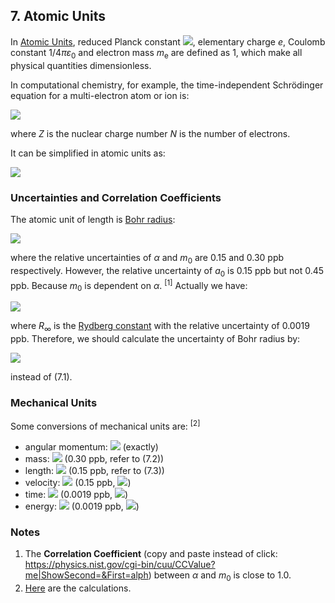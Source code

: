 ## 7. Atomic Units

In [Atomic Units](https://en.wikipedia.org/wiki/Hartree_atomic_units), reduced Planck constant <img src="https://latex.codecogs.com/gif.latex?\hbar">, elementary charge *e*, Coulomb constant 1/4*πε*<sub>0</sub> and electron mass *m*<sub>e</sub> are defined as 1, which make all physical quantities dimensionless.

In computational chemistry, for example, the time-independent Schrödinger equation for a multi-electron atom or ion is:

<img src="https://latex.codecogs.com/gif.latex?{\left\{-\frac{\hbar^2}{2m_e}\sum\limits_{i=1}^N\nabla_i^2-\frac{e^2}{4\pi\varepsilon_0}\left(Z\sum\limits_{i=1}^N\frac{1}{\left|\mathbf{r}_i\right|}-\sum\limits_{i=1}^N\sum\limits_{j=1}^{i-1}\frac{1}{\left|\mathbf{r}_i-\mathbf{r}_j\right|}\right)\right\}\Psi\left(\mathbf{r}_1,\mathbf{r}_2,\cdots,\mathbf{r}_N\right)=E\Psi\left(\mathbf{r}_1,\mathbf{r}_2,\cdots,\mathbf{r}_N\right)}">

where *Z* is the nuclear charge number *N* is the number of electrons.

It can be simplified in atomic units as:

<img src="https://latex.codecogs.com/gif.latex?{\left\{-\frac{1}2\sum\limits_{i=1}^N\nabla_i^2-Z\sum\limits_{i=1}^N\frac{1}{\left|\mathbf{r}_i\right|}+\sum\limits_{i=1}^N\sum\limits_{j=1}^{i-1}\frac{1}{\left|\mathbf{r}_i-\mathbf{r}_j\right|}\right\}\Psi\left(\mathbf{r}_1,\mathbf{r}_2,\cdots,\mathbf{r}_N\right)=E\Psi\left(\mathbf{r}_1,\mathbf{r}_2,\cdots,\mathbf{r}_N\right)}">

### Uncertainties and Correlation Coefficients

The atomic unit of length is [Bohr radius](https://en.wikipedia.org/wiki/Bohr_radius):

<img src="https://latex.codecogs.com/gif.latex?a_0=\frac{4\pi\varepsilon_0\hbar^2}{m_ee^2}=\frac{\hbar}{c{\alpha}m_e}\quad(7.1)">

where the relative uncertainties of *α* and *m*<sub>0</sub> are 0.15 and 0.30 ppb respectively. However, the relative uncertainty of *a*<sub>0</sub> is 0.15 ppb but not 0.45 ppb. Because *m*<sub>0</sub> is dependent on *α*. <sup>[1]</sup> Actually we have:

<img src="https://latex.codecogs.com/gif.latex?m_e=\frac{2hR_\infty}{c\alpha^2}\quad(7.2)">

where *R*<sub>∞</sub> is the [Rydberg constant](https://en.wikipedia.org/wiki/Rydberg_constant) with the relative uncertainty of 0.0019 ppb. Therefore, we should calculate the uncertainty of Bohr radius by:

<img src="https://latex.codecogs.com/gif.latex?a_0=\frac{\alpha}{4{\pi}R_\infty}\quad(7.3)">

instead of (7.1).

### Mechanical Units

Some conversions of mechanical units are: <sup>[2]</sup>

- angular momentum: <img src="https://latex.codecogs.com/gif.latex?1\overset{\frown}=1.054571817...{\times}10^{-34}\;\text{J\;s}"> (exactly)
- mass: <img src="https://latex.codecogs.com/gif.latex?1\overset{\frown}=9.1093837015(27){\times}10^{-31}\;\text{kg}"> (0.30 ppb, refer to (7.2))
- length: <img src="https://latex.codecogs.com/gif.latex?1\overset{\frown}=5.2917721090(8){\times}10^{-11}\;\text{m}"> (0.15 ppb, refer to (7.3))
- velocity: <img src="https://latex.codecogs.com/gif.latex?1\overset{\frown}=2.18769126364(33){\times}10^{6}\;\text{m/s}"> (0.15 ppb, <img src="https://latex.codecogs.com/gif.latex?e^2/4\pi\varepsilon_0\hbar=c\alpha">)
- time: <img src="https://latex.codecogs.com/gif.latex?1\overset{\frown}=2.418884326586(5){\times}10^{-17}\;\text{s}"> (0.0019 ppb, <img src="https://latex.codecogs.com/gif.latex?a_0/c\alpha=1/4{\pi}cR_\infty">)
- energy: <img src="https://latex.codecogs.com/gif.latex?1\overset{\frown}=4.359744722207(8){\times}10^{-18}\;\text{J}"> (0.0019 ppb, <img src="https://latex.codecogs.com/gif.latex?m_ec^2\alpha^2=4\pi{\hbar}R_\infty">)

### Notes

1. The **Correlation Coefficient** (copy and paste instead of click: https://physics.nist.gov/cgi-bin/cuu/CCValue?me|ShowSecond=&First=alph) between *α* and *m*<sub>0</sub> is close to 1.0.
2. [Here](uncertainties/atomic.py) are the calculations.